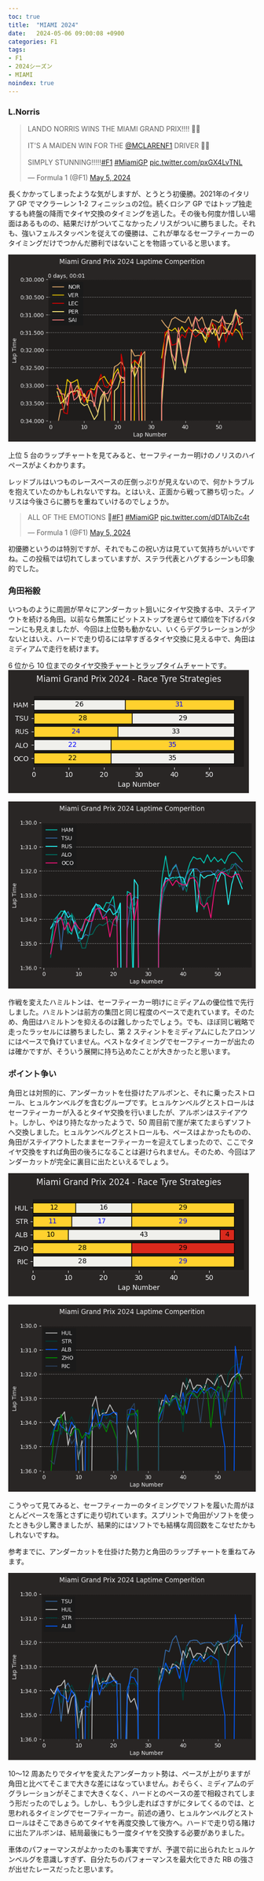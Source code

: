 ```yaml
---
toc: true
title:  "MIAMI 2024"
date:   2024-05-06 09:00:08 +0900
categories: F1
tags:
- F1
- 2024シーズン
- MIAMI
noindex: true
---
```

### L.Norris

<blockquote class="twitter-tweet"><p lang="en" dir="ltr">LANDO NORRIS WINS THE MIAMI GRAND PRIX!!!! 🧡🌴<br><br>IT&#39;S A MAIDEN WIN FOR THE <a href="https://twitter.com/McLarenF1?ref_src=twsrc%5Etfw">@MCLARENF1</a> DRIVER 🏁😱<br><br>SIMPLY STUNNING!!!!!<a href="https://twitter.com/hashtag/F1?src=hash&amp;ref_src=twsrc%5Etfw">#F1</a> <a href="https://twitter.com/hashtag/MiamiGP?src=hash&amp;ref_src=twsrc%5Etfw">#MiamiGP</a> <a href="https://t.co/pxGX4LvTNL">pic.twitter.com/pxGX4LvTNL</a></p>&mdash; Formula 1 (@F1) <a href="https://twitter.com/F1/status/1787234389186769144?ref_src=twsrc%5Etfw">May 5, 2024</a></blockquote> <script async src="https://platform.twitter.com/widgets.js" charset="utf-8"></script>

長くかかってしまったような気がしますが、とうとう初優勝。2021年のイタリア GP でマクラーレン 1-2 フィニッシュの2位。続くロシア GP ではトップ独走するも終盤の降雨でタイヤ交換のタイミングを逃した。その後も何度か惜しい場面はあるものの、結果だけがついてこなかったノリスがついに勝ちました。それも、強いフェルスタッペンを従えての優勝は、これが単なるセーフティーカーのタイミングだけでつかんだ勝利ではないことを物語っていると思います。

![chart-1][img02]

上位 5 台のラップチャートを見てみると、セーフティーカー明けのノリスのハイペースがよくわかります。

レッドブルはいつものレースペースの圧倒っぷりが見えないので、何かトラブルを抱えていたのかもしれないですね。とはいえ、正面から戦って勝ち切った。ノリスは今後さらに勝ちを重ねていけるのでしょうか。


<blockquote class="twitter-tweet"><p lang="en" dir="ltr">ALL OF THE EMOTIONS 🥹<a href="https://twitter.com/hashtag/F1?src=hash&amp;ref_src=twsrc%5Etfw">#F1</a> <a href="https://twitter.com/hashtag/MiamiGP?src=hash&amp;ref_src=twsrc%5Etfw">#MiamiGP</a> <a href="https://t.co/dDTAlbZc4t">pic.twitter.com/dDTAlbZc4t</a></p>&mdash; Formula 1 (@F1) <a href="https://twitter.com/F1/status/1787242415247577209?ref_src=twsrc%5Etfw">May 5, 2024</a></blockquote> <script async src="https://platform.twitter.com/widgets.js" charset="utf-8"></script>


初優勝というのは特別ですが、それでもこの祝い方は見ていて気持ちがいいですね。この投稿では切れてしまっていますが、ステラ代表とハグするシーンも印象的でした。


### 角田裕毅

いつものように周囲が早々にアンダーカット狙いにタイヤ交換する中、ステイアウトを続ける角田。以前なら無策にピットストップを遅らせて順位を下げるパターンにも見えましたが、今回は上位勢も動かない、いくらデグラレーションが少ないとはいえ、ハードで走り切るには早すぎるタイヤ交換に見える中で、角田はミディアムで走行を続けます。

6 位から 10 位までのタイヤ交換チャートとラップタイムチャートです。
![tyre-2][img11]

![chart-2][img12]

作戦を変えたハミルトンは、セーフティーカー明けにミディアムの優位性で先行しました。ハミルトンは前方の集団と同じ程度のペースで走れています。そのため、角田はハミルトンを抑えるのは難しかったでしょう。でも、ほぼ同じ戦略で走ったラッセルには勝ちましたし、第 2 スティントをミディアムにしたアロンソにはペースで負けていません。ベストなタイミングでセーフティーカーが出たのは確かですが、そういう展開に持ち込めたことが大きかったと思います。


### ポイント争い
角田とは対照的に、アンダーカットを仕掛けたアルボンと、それに乗ったストロール、ヒュルケンベルグを含むグループです。ヒュルケンベルグとストロールはセーフティーカーが入るとタイヤ交換を行いましたが、アルボンはステイアウト。しかし、やはり持たなかったようで、50 周目前で崖が来てたまらずソフトへ交換しました。ヒュルケンベルグとストロールも、ペースはよかったものの、角田がステイアウトしたままセーフティーカーを迎えてしまったので、ここでタイヤ交換をすれば角田の後ろになることは避けられません。そのため、今回はアンダーカットが完全に裏目に出たといえるでしょう。

![tyre-3][img21]

![chart-3][img22]

こうやって見てみると、セーフティーカーのタイミングでソフトを履いた周がほとんどペースを落とさずに走り切れています。スプリントで角田がソフトを使ったときも少し驚きましたが、結果的にはソフトでも結構な周回数をこなせたかもしれないですね。


参考までに、アンダーカットを仕掛けた勢力と角田のラップチャートを重ねてみます。

![chart-3a][img23]

10～12 周あたりでタイヤを変えたアンダーカット勢は、ペースが上がりますが角田と比べてそこまで大きな差にはなっていません。おそらく、ミディアムのデグラレーションがそこまで大きくなく、ハードとのペースの差で相殺されてしまう形だったのでしょう。しかし、もう少し走ればさすがにタレてくるのでは、と思われるタイミングでセーフティーカー。前述の通り、ヒュルケンベルグとストロールはそこであきらめてタイヤを再度交換して後方へ。ハードで走り切る賭けに出たアルボンは、結局最後にもう一度タイヤを交換する必要がありました。

車体のパフォーマンスがよかったのも事実ですが、予選で前に出られたヒュルケンベルグを意識しすぎず、自分たちのパフォーマンスを最大化できた RB の強さが出せたレースだったと思います。


[StrategyGuide]:https://www.formula1.com/en/latest/article/strategy-guide-what-are-the-possible-race-strategies-for-the-2024-chinese.7JAg6VQjbfaCZpxjAIl8lU

[img02]:/assets/images/2024/05/ss-20240506-02.png
[img11]:/assets/images/2024/05/ss-20240506-11.png
[img12]:/assets/images/2024/05/ss-20240506-12.png
[img21]:/assets/images/2024/05/ss-20240506-21.png
[img22]:/assets/images/2024/05/ss-20240506-22.png
[img23]:/assets/images/2024/05/ss-20240506-23.png
